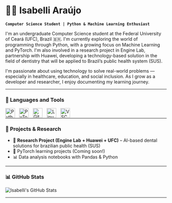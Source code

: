 # 👩‍💻 Isabelli Araújo

**`Computer Science Student | Python & Machine Learning Enthusiast`**

I'm an undergraduate Computer Science student at the Federal University of Ceará (UFC), Brazil 🇧🇷. I'm currently exploring the world of programming through Python, with a growing focus on Machine Learning and PyTorch. I'm also involved in a research project in Engine Lab, partnership with Huawei, developing a technology-based solution in the field of dentistry that will be applied to Brazil’s public health system (SUS).

I'm passionate about using technology to solve real-world problems — especially in healthcare, education, and social inclusion. As I grow as a developer and researcher, I enjoy documenting my learning journey.


---

### 🧰 Languages and Tools

<img align="left" alt="Python" width="30px" style="padding-right:10px;" src="https://cdn.jsdelivr.net/gh/devicons/devicon/icons/python/python-plain.svg"/>
<img align="left" alt="PyTorch" width="30px" style="padding-right:10px;" src="https://cdn.jsdelivr.net/gh/devicons/devicon/icons/pytorch/pytorch-original.svg" />
<img align="left" alt="Git" width="30px" style="padding-right:10px;" src="https://cdn.jsdelivr.net/gh/devicons/devicon/icons/git/git-original.svg" />
<img align="left" alt="Linux" width="30px" style="padding-right:10px;" src="https://cdn.jsdelivr.net/gh/devicons/devicon/icons/linux/linux-original.svg" />
<img align="left" alt="VSCode" width="30px" style="padding-right:10px;" src="https://cdn.jsdelivr.net/gh/devicons/devicon/icons/vscode/vscode-original.svg" />
<br />

---

### 🚀 Projects & Research

- 🔬 **Research Project (Engine Lab + Huawei + UFC)** – AI-based dental solutions for brazilian public health (SUS)
- 🤖 PyTorch learning projects (Coming soon!)
- 📊 Data analysis notebooks with Pandas & Python

---

### 📊 GitHub Stats

![Isabelli's GitHub Stats](https://github-readme-stats.vercel.app/api?username=IsabelliPinho&show_icons=true&theme=gruvbox)

---
